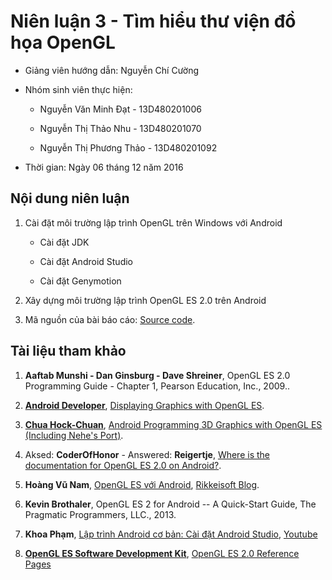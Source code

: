 # Niên luận 3 - Tìm hiểu thư viện đồ họa OpenGL

* Giảng viên hướng dẫn: Nguyễn Chí Cường

* Nhóm sinh viên thực hiện:
	
	+ Nguyễn Văn Minh Đạt - 13D480201006
	
	+ Nguyễn Thị Thảo Nhu - 13D480201070
	
	+ Nguyễn Thị Phương Thảo - 13D480201092
	
* Thời gian: Ngày 06 tháng 12 năm 2016

## Nội dung niên luận

1. Cài đặt môi trường lập trình OpenGL trên Windows với Android

	* Cài đặt JDK
	
	* Cài đặt Android Studio
	
	* Cài đặt Genymotion
	
2. Xây dựng môi trường lập trình OpenGL ES 2.0 trên Android

3. Mã nguồn của bài báo cáo: [Source code](https://github.com/minhdatvnus/nienluan3).

## Tài liệu tham khảo

1. **Aaftab Munshi - Dan Ginsburg - Dave Shreiner**, OpenGL ES 2.0 Programming Guide - Chapter 1, Pearson Education, Inc., 2009..

2. [**Android Developer**](https://developer.android.com/index.html), [Displaying Graphics with OpenGL ES](https://developer.android.com/training/graphics/opengl/index.html).

3. [**Chua Hock-Chuan**](ehchua@ntu.edu.sg), [Android Programming 3D Graphics with OpenGL ES (Including Nehe's Port)](https://www3.ntu.edu.sg/home/ehchua/programming/android/Android_3D.html#zz-2.3).

4. Aksed: **CoderOfHonor** - Answered: **Reigertje**, [Where is the documentation for OpenGL ES 2.0 on Android?](http://stackoverflow.com/questions/17288113/where-is-the-documentation-for-opengl-es-2-0-on-android).

5. **Hoàng Vũ Nam**, [OpenGL ES với Android](http://blog.rikkeisoft.com/opengl-es-voi-android/), [Rikkeisoft Blog](http://blog.rikkeisoft.com/).

6. **Kevin Brothaler**, OpenGL ES 2 for Android -- A Quick-Start Guide, The Pragmatic Programmers, LLC., 2013.

7. **Khoa Phạm**, [Lập trình Android cơ bản: Cài đặt Android Studio](https://www.youtube.com/watch?v=n1iOKgVhMoM&list=PLzrVYRai0riTlWPxOEhi1-2QmvLiw0DCb), [Youtube](https://www.youtube.com)

8. [**OpenGL ES Software Development Kit**](https://www.khronos.org/opengles/sdk/), [OpenGL ES 2.0 Reference Pages](https://www.khronos.org/opengles/sdk/docs/man/)
